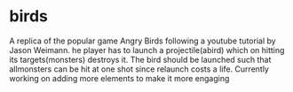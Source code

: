 # birds

A replica of the popular game Angry Birds following a youtube tutorial by Jason Weimann. he player has to launch a projectile(abird) which on hitting its targets(monsters) destroys it. The bird should be launched such that allmonsters can be hit at one shot since relaunch costs a life. Currently working on adding more elements to make it more engaging
